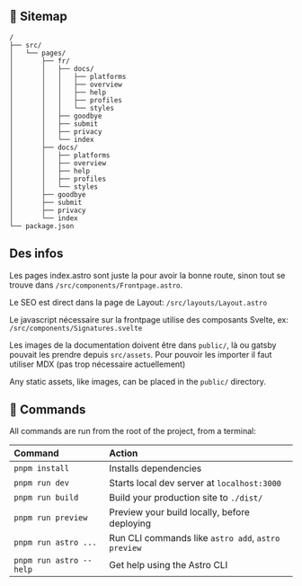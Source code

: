 ## 🚀 Sitemap

```
/
├── src/
│   └── pages/
│       ├── fr/
│       │   ├── docs/
│       │   │   ├── platforms
│       │   │   ├── overview
│       │   │   ├── help
│       │   │   ├── profiles
│       │   │   └── styles
│       │   ├── goodbye
│       │   ├── submit
│       │   ├── privacy
│       │   └── index
│       ├── docs/
│       │   ├── platforms
│       │   ├── overview
│       │   ├── help
│       │   ├── profiles
│       │   └── styles
│       ├── goodbye
│       ├── submit
│       ├── privacy
│       └── index
└── package.json
```

## Des infos

Les pages index.astro sont juste la pour avoir la bonne route, sinon tout se trouve dans `/src/components/Frontpage.astro`.

Le SEO est direct dans la page de Layout: `/src/layouts/Layout.astro`

Le javascript nécessaire sur la frontpage utilise des composants Svelte, ex: `/src/components/Signatures.svelte`

Les images de la documentation doivent être dans `public/`, là ou gatsby pouvait les prendre depuis `src/assets`. Pour pouvoir les importer il faut utiliser MDX (pas trop nécessaire actuellement)

Any static assets, like images, can be placed in the `public/` directory.

## 🧞 Commands

All commands are run from the root of the project, from a terminal:

| Command                 | Action                                             |
| :---------------------- | :------------------------------------------------- |
| `pnpm install`          | Installs dependencies                              |
| `pnpm run dev`          | Starts local dev server at `localhost:3000`        |
| `pnpm run build`        | Build your production site to `./dist/`            |
| `pnpm run preview`      | Preview your build locally, before deploying       |
| `pnpm run astro ...`    | Run CLI commands like `astro add`, `astro preview` |
| `pnpm run astro --help` | Get help using the Astro CLI                       |
